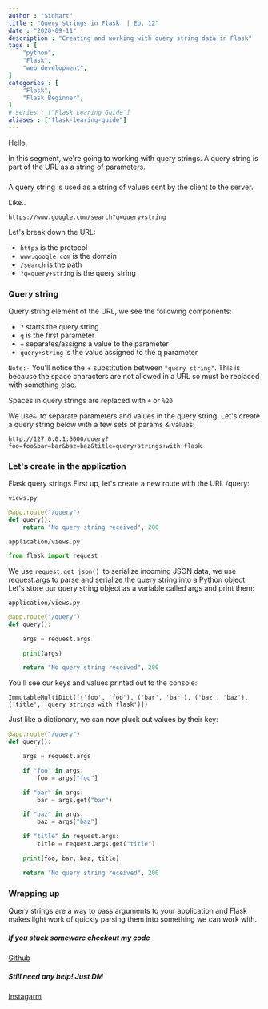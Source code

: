 ```yaml
---
author : "Sidhart"
title : "Query strings in Flask  | Ep. 12"
date : "2020-09-11"
description : "Creating and working with query string data in Flask"
tags : [
    "python",
    "Flask",
    "web development",
]
categories : [
    "Flask",
    "Flask Beginner",
]
# series : ["Flask Learing Guide"]
aliases : ["flask-learing-guide"]
---
```


Hello, 

In this segment, we're going to working with query strings. A query string is part of the URL as a string of parameters.
<!--more-->
### 

A query string is used as a string of values sent by the client to the server.

Like..
```
https://www.google.com/search?q=query+string
```

Let's break down the URL:
- ```https``` is the protocol
- ```www.google.com``` is the domain
- ```/search``` is the path
- ```?q=query+string``` is the query string


### Query string

Query string element of the URL, we see the following components:

- ```?``` starts the query string
- ```q``` is the first parameter
- ```=``` separates/assigns a value to the parameter
- ```query+string``` is the value assigned to the q parameter

```Note:-``` You'll notice the + substitution between ```"query string"```. This is because the space characters are not allowed in a URL so must be replaced with something else.

Spaces in query strings are replaced with ```+``` or ```%20```

We use```& ```to separate parameters and values in the query string. Let's create a query string below with a few sets of params & values:

```
http://127.0.0.1:5000/query?foo=foo&bar=bar&baz=baz&title=query+strings+with+flask
```

### Let's create in the application
Flask query strings
First up, let's create a new route with the URL /query:

```views.py```
```py
@app.route("/query")
def query():
    return "No query string received", 200
```

```application/views.py```
```py
from flask import request
```

We use ```request.get_json() ```to serialize incoming JSON data, we use request.args to parse and serialize the query string into a Python object.
Let's store our query string object as a variable called args and print them:

```application/views.py```
```py
@app.route("/query")
def query():

    args = request.args

    print(args)

    return "No query string received", 200
```

You'll see our keys and values printed out to the console:
```
ImmutableMultiDict([('foo', 'foo'), ('bar', 'bar'), ('baz', 'baz'), ('title', 'query strings with flask')])
```
Just like a dictionary, we can now pluck out values by their key:
```py
@app.route("/query")
def query():

    args = request.args

    if "foo" in args:
        foo = args["foo"]

    if "bar" in args:
        bar = args.get("bar")

    if "baz" in args:
        baz = args["baz"]

    if "title" in request.args:
        title = request.args.get("title")

    print(foo, bar, baz, title)

    return "No query string received", 200
```

### Wrapping up 

Query strings are a way to pass arguments to your application and Flask makes light work of quickly parsing them into something we can work with.

##### If you stuck someware checkout my code 

[Github](https://github.com/Apex1000/flask-blog)

##### Still need any help! Just DM 
[Instagarm](https://www.instagram.com/siddythings/)